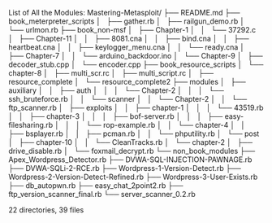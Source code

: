 List of All the Modules:
Mastering-Metasploit/
├── README.md
├── book_meterpreter_scripts
│   ├── gather.rb
│   ├── railgun_demo.rb
│   └── urlmon.rb
├── book_non-msf
│   ├── Chapter-1
│   │   └── 37292.c
│   ├── Chapter-11
│   │   ├── 8081.cna
│   │   ├── bind.cna
│   │   ├── heartbeat.cna
│   │   ├── keylogger_menu.cna
│   │   └── ready.cna
│   ├── Chapter-7
│   │   └── arduino_backdoor.ino
│   └── Chapter-9
│       ├── decoder_stub.cpp
│       └── encoder.cpp
├── book_resource_scripts
│   └── chapter-8
│       ├── multi_scr.rc
│       ├── multi_script.rc
│       ├── resource_complete
│       └── resource_complete2
├── modules
│   ├── auxiliary
│   │   ├── auth
│   │   │   └── Chapter-2
│   │   │       └── ssh_bruteforce.rb
│   │   └── scanner
│   │       └── Chapter-2
│   │           └── ftp_scanner.rb
│   ├── exploits
│   │   ├── chapter-1
│   │   │   └── 43519.rb
│   │   ├── chapter-3
│   │   │   ├── bof-server.rb
│   │   │   ├── easy-filesharing.rb
│   │   │   └── rop-example.rb
│   │   └── chapter-4
│   │       ├── bsplayer.rb
│   │       ├── pcman.rb
│   │       └── phputility.rb
│   └── post
│       ├── chapter-10
│       │   └── CleanTracks.rb
│       └── chapter-2
│           ├── drive_disable.rb
│           └── foxmail_decrypt.rb
└── non_book_modules
    ├── Apex_Wordpress_Detector.rb
    ├── DVWA-SQL-INJECTION-PAWNAGE.rb
    ├── DVWA-SQLi-2-RCE.rb
    ├── Wordpress-1-Version-Detect.rb
    ├── Wordpress-2-Version-Detect-Refined.rb
    ├── Wordpress-3-User-Exists.rb
    ├── db_autopwn.rb
    ├── easy_chat_2point2.rb
    ├── ftp_version_scanner_final.rb
    └── server_scanner_0.2.rb

22 directories, 39 files

